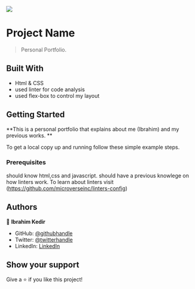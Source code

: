 ![](https://img.shields.io/badge/Microverse-blueviolet)

# Project Name

> Personal Portfolio.

## Built With

- Html & CSS
- used linter for code analysis
- used flex-box to control my layout

## Getting Started

**This is a personal portfolio that explains about me (Ibrahim) and my previous works. **

To get a local copy up and running follow these simple example steps.

### Prerequisites

should know html,css and javascript.
should have a previous knowlege on how linters work. To learn about linters visit (https://github.com/microverseinc/linters-config)

## Authors

👤 **Ibrahim Kedir**

- GitHub: [@githubhandle](https://github.com/ibranista)
- Twitter: [@twitterhandle](https://twitter.com/ibranista9)
- LinkedIn: [LinkedIn](https://linkedin.com/in/ibranista)

## Show your support

Give a ⭐️ if you like this project!
